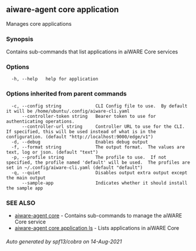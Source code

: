 ## aiware-agent core application

Manages core applications

### Synopsis

Contains sub-commands that list applications in aiWARE Core services

### Options

```
  -h, --help   help for application
```

### Options inherited from parent commands

```
  -c, --config string             CLI Config file to use.  By default it will be /home/ubuntu/.config/aiware-cli.yaml
      --controller-token string   Bearer token to use for authenticating operations.
      --controller-url string     Controller URL to use for the CLI.  If specified, this will be used instead of what is in the configuration. (default "http://localhost:9000/edge/v1")
  -d, --debug                     Enables debug output
  -f, --format string             The output format.  The values are text, log or json. (default "text")
  -p, --profile string            The profile to use.  If not specified, the profile named 'default' will be used.  The profiles are set in ~/.config/aiware-cli.yaml (default "default")
  -q, --quiet                     Disables output extra output except the main output
      --sample-app                Indicates whether it should install the sample app
```

### SEE ALSO

* [aiware-agent core](/cli/aiware-agent_core.md)	 - Contains sub-commands to manage the aiWARE Core service
* [aiware-agent core application ls](/cli/aiware-agent_core_application_ls.md)	 - Lists applications in aiWARE Core

###### Auto generated by spf13/cobra on 14-Aug-2021
